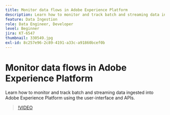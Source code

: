 ```yaml
---
title: Monitor data flows in Adobe Experience Platform
description: Learn how to monitor and track batch and streaming data ingested into Adobe Experience Platform using the user-interface and APIs
feature: Data Ingestion
role: Data Engineer, Developer
level: Beginner
jira: KT-6547
thumbnail: 330549.jpg
exl-id: 8c257e96-2c89-4191-a33c-a91860bcef0b
---
```

# Monitor data flows in Adobe Experience Platform

Learn how to monitor and track batch and streaming data ingested into Adobe Experience Platform using the user-interface and APIs.

>[!VIDEO](https://video.tv.adobe.com/v/3409475?learn=on)
